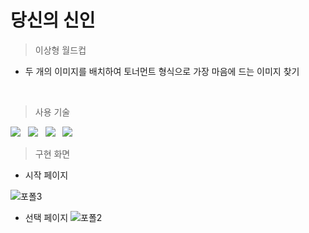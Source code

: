 # 당신의 신인

>이상형 월드컵
* 두 개의 이미지를 배치하여 토너먼트 형식으로 가장 마음에 드는 이미지 찾기
<br />

>사용 기술

<div align="left">
	<img src="https://img.shields.io/badge/React-61DAFB?style=flat&logo=React&logoColor=white" /> &nbsp
	<img src="https://img.shields.io/badge/styled components-DB7093?style=flat&logo=styled-components&logoColor=white" /> &nbsp
	<img src="https://img.shields.io/badge/HTML5-E34F26?style=flat&logo=HTML5&logoColor=white" /> &nbsp
	<img src="https://img.shields.io/badge/CSS3-1572B6?style=flat&logo=CSS3&logoColor=white" /> &nbsp
</div>


>구현 화면

* 시작 페이지

![포폴3](https://user-images.githubusercontent.com/100124429/201275009-608d6103-9724-4c1a-9060-037b6411360c.PNG)

* 선택 페이지
![포폴2](https://user-images.githubusercontent.com/100124429/201275025-2fa55595-116e-455d-b2be-77b514768ec6.PNG)
